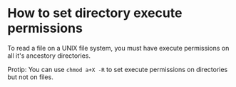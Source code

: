 # How to set directory execute permissions

To read a file on a UNIX file system, you must have execute permissions on all it's ancestory directories.

Protip: You can use `chmod a+X -R` to set execute permissions on directories but not on files.
